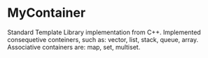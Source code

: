 # MyContainer
Standard Template Library implementation from C++. Implemented consequetive conteiners, such as: vector, list, stack, queue, array. Associative containers are: map, set, multiset.
